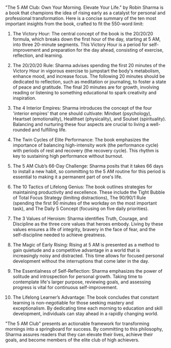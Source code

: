 "The 5 AM Club: Own Your Morning. Elevate Your Life." by Robin Sharma is a book that champions the idea of rising early as a catalyst for personal and professional transformation. Here is a concise summary of the ten most important insights from the book, crafted to fit the 550-word limit:

1. The Victory Hour: The central concept of the book is the 20/20/20 formula, which breaks down the first hour of the day, starting at 5 AM, into three 20-minute segments. This Victory Hour is a period for self-improvement and preparation for the day ahead, consisting of exercise, reflection, and learning.

2. The 20/20/20 Rule: Sharma advises spending the first 20 minutes of the Victory Hour in vigorous exercise to jumpstart the body's metabolism, enhance mood, and increase focus. The following 20 minutes should be dedicated to reflection, such as meditation or journaling, to foster a state of peace and gratitude. The final 20 minutes are for growth, involving reading or listening to something educational to spark creativity and inspiration.

3. The 4 Interior Empires: Sharma introduces the concept of the four 'interior empires' that one should cultivate: Mindset (psychology), Heartset (emotionality), Healthset (physicality), and Soulset (spirituality). Balancing and nurturing these four aspects are crucial to living a well-rounded and fulfilling life.

4. The Twin Cycles of Elite Performance: The book emphasizes the importance of balancing high-intensity work (the performance cycle) with periods of rest and recovery (the recovery cycle). This rhythm is key to sustaining high performance without burnout.

5. The 5 AM Club’s 66-Day Challenge: Sharma posits that it takes 66 days to install a new habit, so committing to the 5 AM routine for this period is essential to making it a permanent part of one's life.

6. The 10 Tactics of Lifelong Genius: The book outlines strategies for maintaining productivity and excellence. These include the Tight Bubble of Total Focus Strategy (limiting distractions), The 90/90/1 Rule (spending the first 90 minutes of the workday on the most important task), and The Daily 5 Concept (focusing on five daily priorities).

7. The 3 Values of Heroism: Sharma identifies Truth, Courage, and Discipline as the three core values that heroes embody. Living by these values ensures a life of integrity, bravery in the face of fear, and the self-discipline needed to achieve greatness.

8. The Magic of Early Rising: Rising at 5 AM is presented as a method to gain quietude and a competitive advantage in a world that is increasingly noisy and distracted. This time allows for focused personal development without the interruptions that come later in the day.

9. The Essentialness of Self-Reflection: Sharma emphasizes the power of solitude and introspection for personal growth. Taking time to contemplate life's larger purpose, reviewing goals, and assessing progress is vital for continuous self-improvement.

10. The Lifelong Learner’s Advantage: The book concludes that constant learning is non-negotiable for those seeking mastery and exceptionalism. By dedicating time each morning to education and skill development, individuals can stay ahead in a rapidly changing world.

"The 5 AM Club" presents an actionable framework for transforming mornings into a springboard for success. By committing to this philosophy, Sharma assures readers that they can elevate their lives, achieve their goals, and become members of the elite club of high achievers.